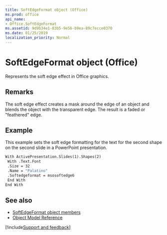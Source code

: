 ```yaml
---
title: SoftEdgeFormat object (Office)
ms.prod: office
api_name:
- Office.SoftEdgeFormat
ms.assetid: 9d9b34e1-03b5-9e56-b9ea-89c7ecce0370
ms.date: 01/25/2019
localization_priority: Normal
---
```



# SoftEdgeFormat object (Office)

Represents the soft edge effect in Office graphics.


## Remarks

The soft edge effect creates a mask around the edge of an object and blends the object with the transparent edge. The result is a faded or "feathered" edge.


## Example

This example sets the soft edge formatting for the text for the second shape on the second slide in a PowerPoint presentation.


```vb
With ActivePresentation.Slides(1).Shapes(2) 
 With .Text.Font 
 .Size = 32 
 .Name = "Palatino" 
 .Softedgeformat = msosoftedge6 
 End With 
End With 

```


## See also

- [SoftEdgeFormat object members](overview/Library-Reference/softedgeformat-members-office.md)
- [Object Model Reference](overview/Library-Reference/reference-object-library-reference-for-office.md)


[!include[Support and feedback](~/includes/feedback-boilerplate.md)]